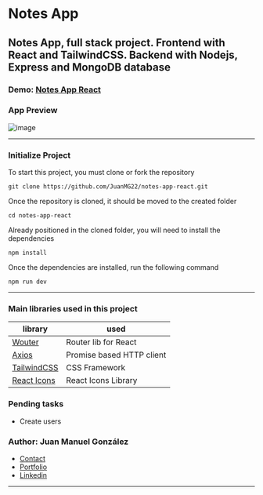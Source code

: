 #  Notes App

## Notes App, full stack project. Frontend with React and TailwindCSS. Backend with Nodejs, Express and MongoDB database



### Demo: [Notes App React](https://aplicacion-notas.netlify.app/)


### App Preview
![image](https://user-images.githubusercontent.com/88951217/160253405-13b8504c-2f4a-419e-9cb7-890009abc15b.png)

---
### Initialize Project
To start this project, you must clone or fork the repository

    git clone https://github.com/JuanMG22/notes-app-react.git

Once the repository is cloned, it should be moved to the created folder

    cd notes-app-react
    
Already positioned in the cloned folder, you will need to install the dependencies

    npm install
    
Once the dependencies are installed, run the following command

    npm run dev
    
    
---
### Main libraries used in this project

| library                                                          | used                      |
| ---------------------------------------------------------------- | ------------------------- |
| [Wouter](https://github.com/molefrog/wouter)                     | Router lib for React      |
| [Axios](https://axios-http.com/docs/intro)                       | Promise based HTTP client |
| [TailwindCSS](https://tailwindcss.com/)                          | CSS Framework             |
| [React Icons](https://react-icons.github.io/react-icons/)        | React Icons Library       |


### Pending tasks

- Create users 


### Author: Juan Manuel González

- [Contact](mailto:Juan.m-gonzalez@outlook.com)
- [Portfolio](https://juangonzalez.netlify.app/)
- [Linkedin](https://www.linkedin.com/in/juan-gonzalez-dev/)


---

